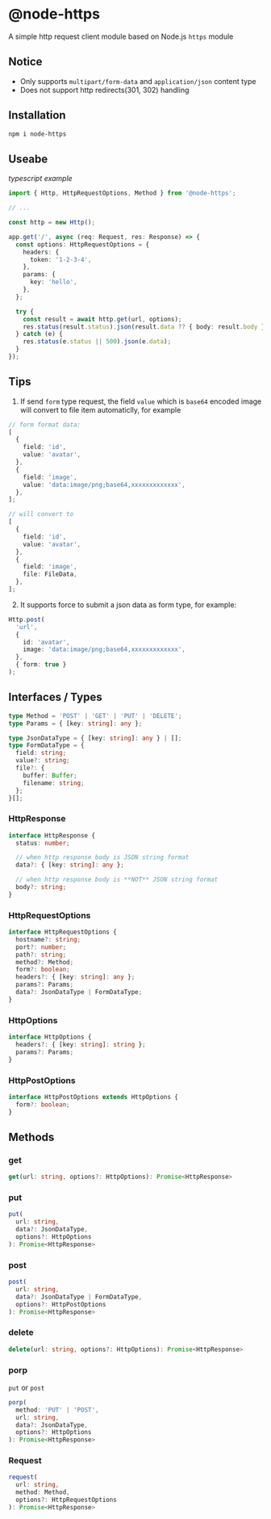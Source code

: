 # @node-https

A simple http request client module based on Node.js `https` module

## Notice

- Only supports `multipart/form-data` and `application/json` content type
- Does not support http redirects(301, 302) handling

## Installation

```bash
npm i node-https
```

## Useabe

_typescript example_

```typescript
import { Http, HttpRequestOptions, Method } from '@node-https';

// ...

const http = new Http();

app.get('/', async (req: Request, res: Response) => {
  const options: HttpRequestOptions = {
    headers: {
      token: '1-2-3-4',
    },
    params: {
      key: 'hello',
    },
  };

  try {
    const result = await http.get(url, options);
    res.status(result.status).json(result.data ?? { body: result.body });
  } catch (e) {
    res.status(e.status || 500).json(e.data);
  }
});
```

## Tips

1. If send `form` type request, the field `value` which is `base64` encoded
   image will convert to file item automaticlly, for example

```typescript
// form format data:
[
  {
    field: 'id',
    value: 'avatar',
  },
  {
    field: 'image',
    value: 'data:image/png;base64,xxxxxxxxxxxxx',
  },
];

// will convert to
[
  {
    field: 'id',
    value: 'avatar',
  },
  {
    field: 'image',
    file: FileData,
  },
];
```

2. It supports force to submit a json data as form type, for example:

```typescript
Http.post(
  'url',
  {
    id: 'avatar',
    image: 'data:image/png;base64,xxxxxxxxxxxxx',
  },
  { form: true }
);
```

## Interfaces / Types

```typescript
type Method = 'POST' | 'GET' | 'PUT' | 'DELETE';
type Params = { [key: string]: any };

type JsonDataType = { [key: string]: any } | [];
type FormDataType = {
  field: string;
  value?: string;
  file?: {
    buffer: Buffer;
    filename: string;
  };
}[];
```

### HttpResponse

```typescript
interface HttpResponse {
  status: number;

  // when http response body is JSON string format
  data?: { [key: string]: any };

  // when http response body is **NOT** JSON string format
  body?: string;
}
```

### HttpRequestOptions

```typescript
interface HttpRequestOptions {
  hostname?: string;
  port?: number;
  path?: string;
  method?: Method;
  form?: boolean;
  headers?: { [key: string]: any };
  params?: Params;
  data?: JsonDataType | FormDataType;
}
```

### HttpOptions

```typescript
interface HttpOptions {
  headers?: { [key: string]: string };
  params?: Params;
}
```

### HttpPostOptions

```typescript
interface HttpPostOptions extends HttpOptions {
  form?: boolean;
}
```

## Methods

### get

```typescript
get(url: string, options?: HttpOptions): Promise<HttpResponse>
```

### put

```typescript
put(
  url: string,
  data?: JsonDataType,
  options?: HttpOptions
): Promise<HttpResponse>
```

### post

```typescript
post(
  url: string,
  data?: JsonDataType | FormDataType,
  options?: HttpPostOptions
): Promise<HttpResponse>
```

### delete

```typescript
delete(url: string, options?: HttpOptions): Promise<HttpResponse>
```

### porp

`put` or `post`

```typescript
porp(
  method: 'PUT' | 'POST',
  url: string,
  data?: JsonDataType,
  options?: HttpOptions
): Promise<HttpResponse>
```

### Request

```typescript
request(
  url: string,
  method: Method,
  options?: HttpRequestOptions
): Promise<HttpResponse>
```
